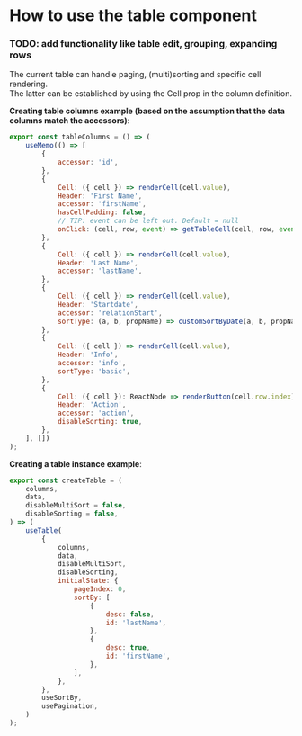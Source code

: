 # How to use the table component
### TODO: add functionality like table edit, grouping, expanding rows

The current table can handle paging, (multi)sorting and specific cell rendering.<br/>
The latter can be established by using the Cell prop in the column definition.

**Creating table columns example (based on the assumption that the data columns match the accessors)**:

```jsx
export const tableColumns = () => (
    useMemo(() => [
        {
            accessor: 'id',
        },
        {
            Cell: ({ cell }) => renderCell(cell.value),
            Header: 'First Name',
            accessor: 'firstName',
            hasCellPadding: false,
            // TIP: event can be left out. Default = null
            onClick: (cell, row, event) => getTableCell(cell, row, event),
        },
        {
            Cell: ({ cell }) => renderCell(cell.value),
            Header: 'Last Name',
            accessor: 'lastName',
        },
        {
            Cell: ({ cell }) => renderCell(cell.value),
            Header: 'Startdate',
            accessor: 'relationStart',
            sortType: (a, b, propName) => customSortByDate(a, b, propName),
        },
        {
            Cell: ({ cell }) => renderCell(cell.value),
            Header: 'Info',
            accessor: 'info',
            sortType: 'basic',
        },
        {
            Cell: ({ cell }): ReactNode => renderButton(cell.row.index),
            Header: 'Action',
            accessor: 'action',
            disableSorting: true,
        },
    ], [])
);
```


**Creating a table instance example**:

```jsx
export const createTable = (
    columns,
    data,
    disableMultiSort = false,
    disableSorting = false,
) => (
    useTable(
        {
            columns,
            data,
            disableMultiSort,
            disableSorting,
            initialState: {
                pageIndex: 0,
                sortBy: [
                    {
                        desc: false,
                        id: 'lastName',
                    },
                    {
                        desc: true,
                        id: 'firstName',
                    },
                ],
            },
        },
        useSortBy,
        usePagination,
    )
);
```
